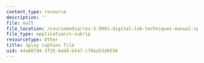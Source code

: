 ```yaml
---
content_type: resource
description: ''
file: null
file_location: /coursemedia/res-5-0001-digital-lab-techniques-manual-spring-2007/44a887943f356ed4b547c70ad53d8558_mn-u-7fRQv4.srt
file_type: application/x-subrip
resourcetype: Other
title: 3play caption file
uid: 44a88794-3f35-6ed4-b547-c70ad53d8558
---
```

